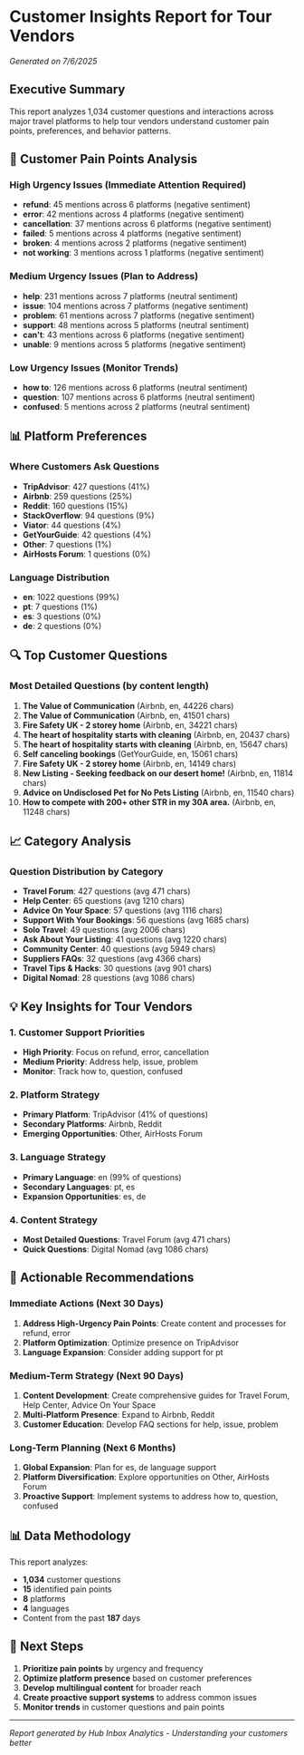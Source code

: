 # Customer Insights Report for Tour Vendors
*Generated on 7/6/2025*

## Executive Summary

This report analyzes 1,034 customer questions and interactions across major travel platforms to help tour vendors understand customer pain points, preferences, and behavior patterns.

## 🎯 Customer Pain Points Analysis

### High Urgency Issues (Immediate Attention Required)
- **refund**: 45 mentions across 6 platforms (negative sentiment)
- **error**: 42 mentions across 4 platforms (negative sentiment)
- **cancellation**: 37 mentions across 6 platforms (negative sentiment)
- **failed**: 5 mentions across 4 platforms (negative sentiment)
- **broken**: 4 mentions across 2 platforms (negative sentiment)
- **not working**: 3 mentions across 1 platforms (negative sentiment)

### Medium Urgency Issues (Plan to Address)
- **help**: 231 mentions across 7 platforms (neutral sentiment)
- **issue**: 104 mentions across 7 platforms (negative sentiment)
- **problem**: 61 mentions across 7 platforms (negative sentiment)
- **support**: 48 mentions across 5 platforms (neutral sentiment)
- **can't**: 43 mentions across 6 platforms (negative sentiment)
- **unable**: 9 mentions across 5 platforms (negative sentiment)

### Low Urgency Issues (Monitor Trends)
- **how to**: 126 mentions across 6 platforms (neutral sentiment)
- **question**: 107 mentions across 6 platforms (neutral sentiment)
- **confused**: 5 mentions across 2 platforms (neutral sentiment)

## 📊 Platform Preferences

### Where Customers Ask Questions
- **TripAdvisor**: 427 questions (41%)
- **Airbnb**: 259 questions (25%)
- **Reddit**: 160 questions (15%)
- **StackOverflow**: 94 questions (9%)
- **Viator**: 44 questions (4%)
- **GetYourGuide**: 42 questions (4%)
- **Other**: 7 questions (1%)
- **AirHosts Forum**: 1 questions (0%)

### Language Distribution
- **en**: 1022 questions (99%)
- **pt**: 7 questions (1%)
- **es**: 3 questions (0%)
- **de**: 2 questions (0%)

## 🔍 Top Customer Questions

### Most Detailed Questions (by content length)
1. **The Value of Communication** (Airbnb, en, 44226 chars)
2. **The Value of Communication** (Airbnb, en, 41501 chars)
3. **Fire Safety UK - 2 storey home** (Airbnb, en, 34221 chars)
4. **The heart of hospitality starts with cleaning** (Airbnb, en, 20437 chars)
5. **The heart of hospitality starts with cleaning** (Airbnb, en, 15647 chars)
6. **Self canceling bookings** (GetYourGuide, en, 15061 chars)
7. **Fire Safety UK - 2 storey home** (Airbnb, en, 14149 chars)
8. **New Listing - Seeking feedback on our desert home!** (Airbnb, en, 11814 chars)
9. **Advice on Undisclosed Pet for No Pets Listing** (Airbnb, en, 11540 chars)
10. **How to compete with 200+ other STR  in my 30A area.** (Airbnb, en, 11248 chars)

## 📈 Category Analysis

### Question Distribution by Category
- **Travel Forum**: 427 questions (avg 471 chars)
- **Help Center**: 65 questions (avg 1210 chars)
- **Advice On Your Space**: 57 questions (avg 1116 chars)
- **Support With Your Bookings**: 56 questions (avg 1685 chars)
- **Solo Travel**: 49 questions (avg 2006 chars)
- **Ask About Your Listing**: 41 questions (avg 1220 chars)
- **Community Center**: 40 questions (avg 5949 chars)
- **Suppliers FAQs**: 32 questions (avg 4366 chars)
- **Travel Tips & Hacks**: 30 questions (avg 901 chars)
- **Digital Nomad**: 28 questions (avg 1086 chars)

## 💡 Key Insights for Tour Vendors

### 1. Customer Support Priorities
- **High Priority**: Focus on refund, error, cancellation
- **Medium Priority**: Address help, issue, problem
- **Monitor**: Track how to, question, confused

### 2. Platform Strategy
- **Primary Platform**: TripAdvisor (41% of questions)
- **Secondary Platforms**: Airbnb, Reddit
- **Emerging Opportunities**: Other, AirHosts Forum

### 3. Language Strategy
- **Primary Language**: en (99% of questions)
- **Secondary Languages**: pt, es
- **Expansion Opportunities**: es, de

### 4. Content Strategy
- **Most Detailed Questions**: Travel Forum (avg 471 chars)
- **Quick Questions**: Digital Nomad (avg 1086 chars)

## 🚀 Actionable Recommendations

### Immediate Actions (Next 30 Days)
1. **Address High-Urgency Pain Points**: Create content and processes for refund, error
2. **Platform Optimization**: Optimize presence on TripAdvisor
3. **Language Expansion**: Consider adding support for pt

### Medium-Term Strategy (Next 90 Days)
1. **Content Development**: Create comprehensive guides for Travel Forum, Help Center, Advice On Your Space
2. **Multi-Platform Presence**: Expand to Airbnb, Reddit
3. **Customer Education**: Develop FAQ sections for help, issue, problem

### Long-Term Planning (Next 6 Months)
1. **Global Expansion**: Plan for es, de language support
2. **Platform Diversification**: Explore opportunities on Other, AirHosts Forum
3. **Proactive Support**: Implement systems to address how to, question, confused

## 📊 Data Methodology

This report analyzes:
- **1,034** customer questions
- **15** identified pain points
- **8** platforms
- **4** languages
- Content from the past **187** days

## 🔄 Next Steps

1. **Prioritize pain points** by urgency and frequency
2. **Optimize platform presence** based on customer preferences
3. **Develop multilingual content** for broader reach
4. **Create proactive support systems** to address common issues
5. **Monitor trends** in customer questions and pain points

---

*Report generated by Hub Inbox Analytics - Understanding your customers better*
